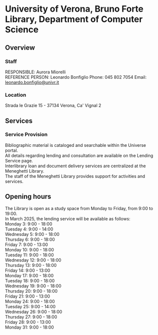 # University of Verona, Bruno Forte Library, Department of Computer Science

## Overview

### Staff
RESPONSIBLE: Aurora Miorelli  
REFERENCE PERSON: Leonardo Bonfiglio Phone: 045 802 7054 Email: leonardo.bonfiglio@univr.it  

### Location
Strada le Grazie 15 - 37134 Verona, Ca' Vignal 2

## Services
### Service Provision  
Bibliographic material is cataloged and searchable within the Universe portal.  
All details regarding lending and consultation are available on the Lending Service page.  
Interlibrary loan and document delivery services are centralized at the Meneghetti Library.  
The staff of the Meneghetti Library provides support for activities and services.  


## Opening hours
The Library is open as a study space from Monday to Friday, from 9:00 to 19:00.  
In March 2025, the lending service will be available as follows:  
Monday 3: 9:00 - 18:00  
Tuesday 4: 9:00 - 14:00  
Wednesday 5: 9:00 - 18:00  
Thursday 6: 9:00 - 18:00  
Friday 7: 9:00 - 13:00  
Monday 10: 9:00 - 18:00  
Tuesday 11: 9:00 - 18:00  
Wednesday 12: 9:00 - 18:00  
Thursday 13: 9:00 - 18:00  
Friday 14: 9:00 - 13:00  
Monday 17: 9:00 - 18:00  
Tuesday 18: 9:00 - 18:00  
Wednesday 19: 9:00 - 18:00  
Thursday 20: 9:00 - 18:00  
Friday 21: 9:00 - 13:00  
Monday 24: 9:00 - 18:00  
Tuesday 25: 9:00 - 14:00  
Wednesday 26: 9:00 - 18:00  
Thursday 27: 9:00 - 18:00  
Friday 28: 9:00 - 13:00  
Monday 31: 9:00 - 18:00  
